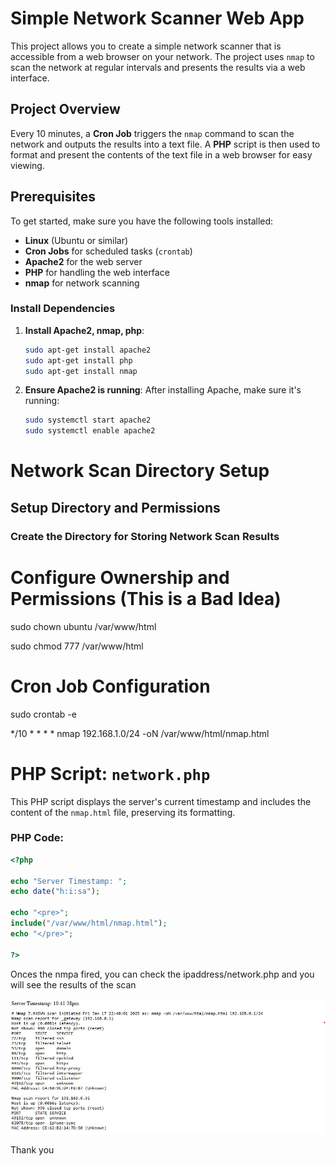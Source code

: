 # Simple Network Scanner Web App

This project allows you to create a simple network scanner that is accessible from a web browser on your network. The project uses `nmap` to scan the network at regular intervals and presents the results via a web interface.

## Project Overview

Every 10 minutes, a **Cron Job** triggers the `nmap` command to scan the network and outputs the results into a text file. A **PHP** script is then used to format and present the contents of the text file in a web browser for easy viewing.

## Prerequisites

To get started, make sure you have the following tools installed:

- **Linux** (Ubuntu or similar)
- **Cron Jobs** for scheduled tasks (`crontab`)
- **Apache2** for the web server
- **PHP** for handling the web interface
- **nmap** for network scanning

### Install Dependencies

1. **Install Apache2, nmap, php**:
    ```bash
    sudo apt-get install apache2
    sudo apt-get install php
    sudo apt-get install nmap
    ```

2. **Ensure Apache2 is running**:
    After installing Apache, make sure it's running:
    ```bash
    sudo systemctl start apache2
    sudo systemctl enable apache2
    ```

# Network Scan Directory Setup

## Setup Directory and Permissions

### Create the Directory for Storing Network Scan Results

# Configure Ownership and Permissions (This is a Bad Idea)

sudo chown ubuntu /var/www/html

sudo chmod 777 /var/www/html

# Cron Job Configuration

sudo crontab -e

*/10 * * * * nmap 192.168.1.0/24 -oN /var/www/html/nmap.html

# PHP Script: `network.php`

This PHP script displays the server's current timestamp and includes the content of the `nmap.html` file, preserving its formatting.

### PHP Code:

```php
<?php

echo "Server Timestamp: ";
echo date("h:i:sa");

echo "<pre>";
include("/var/www/html/nmap.html");
echo "</pre>";

?>

```

Onces the nmpa fired, you can check the ipaddress/network.php and you will see the results of the scan 

![alt text](scan_Resultd.jpg)


Thank you 





